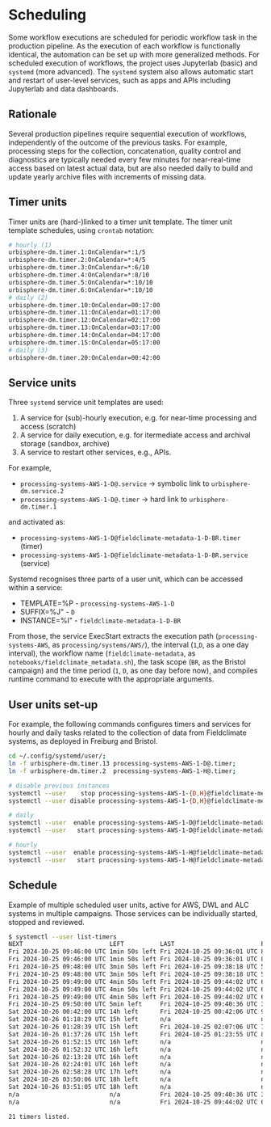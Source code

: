 # Scheduling

Some workflow executions are scheduled for periodic workflow task in the production pipeline. As the execution of each workflow is functionally identical, the automation can be set up with more generalized methods. For scheduled execution of workflows, the project uses Jupyterlab (basic) and `systemd` (more advanced). The `systemd` system also allows automatic start and restart of user-level services, such as apps and APIs including Jupyterlab and data dashboards.

## Rationale
Several production pipelines require sequential execution of workflows, independently of the outcome of the previous tasks. For example, processing steps for the collection, concatenation, quality control and diagnostics are typically needed every few minutes for near-real-time access based on latest actual data, but are also needed daily to build and update yearly archive files with increments of missing data.

## Timer units

Timer units are (hard-)linked to a timer unit template. The timer unit template schedules, using `crontab` notation:

```bash
# hourly (1)
urbisphere-dm.timer.1:OnCalendar=*:1/5
urbisphere-dm.timer.2:OnCalendar=*:4/5
urbisphere-dm.timer.3:OnCalendar=*:6/10
urbisphere-dm.timer.4:OnCalendar=*:8/10
urbisphere-dm.timer.5:OnCalendar=*:10/10
urbisphere-dm.timer.6:OnCalendar=*:10/10
# daily (2)
urbisphere-dm.timer.10:OnCalendar=00:17:00
urbisphere-dm.timer.11:OnCalendar=01:17:00
urbisphere-dm.timer.12:OnCalendar=02:17:00
urbisphere-dm.timer.13:OnCalendar=03:17:00
urbisphere-dm.timer.14:OnCalendar=04:17:00
urbisphere-dm.timer.15:OnCalendar=05:17:00
# daily (3)
urbisphere-dm.timer.20:OnCalendar=00:42:00
```

## Service units

Three `systemd` service unit templates are used:
1. A service for (sub)-hourly execution, e.g. for near-time processing and access (scratch)
2. A service for daily execution, e.g. for itermediate access and archival storage (sandbox, archive)
3. A service to restart other services, e.g., APIs.


For example,
- `processing-systems-AWS-1-D@.service` -> symbolic link to `urbisphere-dm.service.2`
- `processing-systems-AWS-1-D@.timer` -> hard link to `urbisphere-dm.timer.1`

and activated as:
- `processing-systems-AWS-1-D@fieldclimate-metadata-1-D-BR.timer` (timer)
- `processing-systems-AWS-1-D@fieldclimate-metadata-1-D-BR.service` (service)

Systemd recognises three parts of a user unit, which can be accessed within a service:
- TEMPLATE=%P - `processing-systems-AWS-1-D`
- SUFFIX=%J" - `D`
- INSTANCE=%I" - `fieldclimate-metadata-1-D-BR`

From those, the service ExecStart extracts the execution path (`processing-systems-AWS`, as `processing/systems/AWS/`), the interval (`1`,`D`, as a one day interval), the workflow name (`fieldclimate-metadata`, as `notebooks/fieldclimate_metadata.sh`), the task scope (`BR`, as the Bristol campaign) and the time period (`1`, `D`, as one day before now), and compiles runtime command to execute with the appropriate arguments.

## User units set-up

For example, the following commands configures timers and services for hourly and daily tasks related to the collection of data from Fieldclimate systems, as deployed in Freiburg and Bristol.

```bash
cd ~/.config/systemd/user/;
ln -f urbisphere-dm.timer.13 processing-systems-AWS-1-D@.timer;
ln -f urbisphere-dm.timer.2  processing-systems-AWS-1-H@.timer;

# disable previous instances
systemctl --user    stop processing-systems-AWS-1-{D,H}@fieldclimate-metadata-1-{D,H}-{FR,BR,ALL}.{timer,service};
systemctl --user disable processing-systems-AWS-1-{D,H}@fieldclimate-metadata-1-{D,H}-{FR,BR,ALL}.{timer,service};

# daily
systemctl --user  enable processing-systems-AWS-1-D@fieldclimate-metadata-1-D-{FR,BR,ALL}.{timer,service};
systemctl --user   start processing-systems-AWS-1-D@fieldclimate-metadata-1-D-{FR,BR,ALL}.timer;

# hourly
systemctl --user  enable processing-systems-AWS-1-H@fieldclimate-metadata-1-H-{FR,BR,ALL}.{timer,service};
systemctl --user   start processing-systems-AWS-1-H@fieldclimate-metadata-1-H-{FR,BR,ALL}.timer;
```

## Schedule

Example of multiple scheduled user units, active for AWS, DWL and ALC systems in multiple campaigns. Those services can be individually started, stopped and reviewed.

```bash
$ systemctl --user list-timers
NEXT                        LEFT          LAST                        PASSED       UNIT                                                              ACTIVATES
Fri 2024-10-25 09:46:00 UTC 1min 50s left Fri 2024-10-25 09:36:01 UTC 8min ago     processing-datasets-conjoin-1-H@datasets-conjoin-1-H-BR:AWS.timer processing-datasets-conjoin-1-H@datasets-conjoin-1-H-BR:AWS.service
Fri 2024-10-25 09:46:00 UTC 1min 50s left Fri 2024-10-25 09:36:01 UTC 8min ago     processing-datasets-conjoin-1-H@datasets-conjoin-1-H-FR:AWS.timer processing-datasets-conjoin-1-H@datasets-conjoin-1-H-FR:AWS.service
Fri 2024-10-25 09:48:00 UTC 3min 50s left Fri 2024-10-25 09:38:18 UTC 5min ago     processing-datasets-conjoin-1-D@datasets-conjoin-1-D-BR:AWS.timer processing-datasets-conjoin-1-D@datasets-conjoin-1-D-BR:AWS.service
Fri 2024-10-25 09:48:00 UTC 3min 50s left Fri 2024-10-25 09:38:18 UTC 5min ago     processing-datasets-conjoin-1-D@datasets-conjoin-1-D-FR:AWS.timer processing-datasets-conjoin-1-D@datasets-conjoin-1-D-FR:AWS.service
Fri 2024-10-25 09:49:00 UTC 4min 50s left Fri 2024-10-25 09:44:02 UTC 6s ago       processing-systems-AWS-1-H@fieldclimate-metadata-1-H-ALL.timer    processing-systems-AWS-1-H@fieldclimate-metadata-1-H-ALL.service
Fri 2024-10-25 09:49:00 UTC 4min 50s left Fri 2024-10-25 09:44:02 UTC 6s ago       processing-systems-AWS-1-H@fieldclimate-metadata-1-H-BR.timer     processing-systems-AWS-1-H@fieldclimate-metadata-1-H-BR.service
Fri 2024-10-25 09:49:00 UTC 4min 50s left Fri 2024-10-25 09:44:02 UTC 6s ago       processing-systems-AWS-1-H@fieldclimate-metadata-1-H-FR.timer     processing-systems-AWS-1-H@fieldclimate-metadata-1-H-FR.service
Fri 2024-10-25 09:50:00 UTC 5min left     Fri 2024-10-25 09:40:36 UTC 3min 33s ago interfaces-datasets-api-1-H@datasets-api-1-H-FR:AWS.timer         interfaces-datasets-api-1-H@datasets-api-1-H-FR:AWS.service
Sat 2024-10-26 00:42:00 UTC 14h left      Fri 2024-10-25 00:42:06 UTC 9h ago       interfaces-datasets-api-0-D@datasets-api.timer                    interfaces-datasets-api-0-D@datasets-api.service
Sat 2024-10-26 01:18:29 UTC 15h left      n/a                         n/a          processing-systems-AWS-1-D@fieldclimate-metadata-1-D-FR.timer     processing-systems-AWS-1-D@fieldclimate-metadata-1-D-FR.service
Sat 2024-10-26 01:28:39 UTC 15h left      Fri 2024-10-25 02:07:06 UTC 7h ago       processing-systems-DWL-1-D@streamline-metadata-6-H-PA.timer       processing-systems-DWL-1-D@streamline-metadata-6-H-PA.service
Sat 2024-10-26 01:37:26 UTC 15h left      Fri 2024-10-25 01:23:55 UTC 8h ago       processing-systems-ALC-1-D@alc_raw2l1-metadata-1-D-PA.timer       processing-systems-ALC-1-D@alc_raw2l1-metadata-1-D-PA.service
Sat 2024-10-26 01:52:15 UTC 16h left      n/a                         n/a          processing-systems-AWS-1-D@wsn-metadata-1-D-FR.timer              processing-systems-AWS-1-D@wsn-metadata-1-D-FR.service
Sat 2024-10-26 01:52:32 UTC 16h left      n/a                         n/a          processing-systems-AWS-1-D@fieldclimate-metadata-1-D-ALL.timer    processing-systems-AWS-1-D@fieldclimate-metadata-1-D-ALL.service
Sat 2024-10-26 02:13:28 UTC 16h left      n/a                         n/a          processing-systems-AWS-1-D@fieldclimate-metadata-1-D-BR.timer     processing-systems-AWS-1-D@fieldclimate-metadata-1-D-BR.service
Sat 2024-10-26 02:24:01 UTC 16h left      n/a                         n/a          processing-datasets-conjoin-2-D@datasets-conjoin-2-D-FR:AWS.timer processing-datasets-conjoin-2-D@datasets-conjoin-2-D-FR:AWS.service
Sat 2024-10-26 02:58:28 UTC 17h left      n/a                         n/a          processing-datasets-conjoin-2-D@datasets-conjoin-2-D-BR:AWS.timer processing-datasets-conjoin-2-D@datasets-conjoin-2-D-BR:AWS.service
Sat 2024-10-26 03:50:06 UTC 18h left      n/a                         n/a          processing-datasets-conjoin-0-Y@datasets-conjoin-1-Y-FR:AWS.timer processing-datasets-conjoin-0-Y@datasets-conjoin-1-Y-FR:AWS.service
Sat 2024-10-26 03:51:05 UTC 18h left      n/a                         n/a          processing-datasets-conjoin-0-Y@datasets-conjoin-1-Y-BR:AWS.timer processing-datasets-conjoin-0-Y@datasets-conjoin-1-Y-BR:AWS.service
n/a                         n/a           Fri 2024-10-25 09:40:36 UTC 3min 33s ago processing-datasets-qc-1-D@datasets-qc-1-D-FR:AWS.timer           processing-datasets-qc-1-D@datasets-qc-1-D-FR:AWS.service
n/a                         n/a           Fri 2024-10-25 09:44:02 UTC 6s ago       processing-systems-AWS-1-H@wsn-metadata-1-H-FR.timer              processing-systems-AWS-1-H@wsn-metadata-1-H-FR.service

21 timers listed.
```
